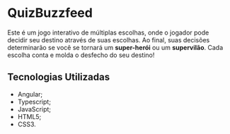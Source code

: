 # QuizBuzzfeed

Este é um jogo interativo de múltiplas escolhas, onde o jogador pode decidir seu destino através de suas escolhas. Ao final, suas decisões determinarão se você se tornará um **super-herói** ou um **supervilão**. Cada escolha conta e molda o desfecho do seu destino!

## Tecnologias Utilizadas

- Angular;
- Typescript;
- JavaScript;
- HTML5;
- CSS3.

